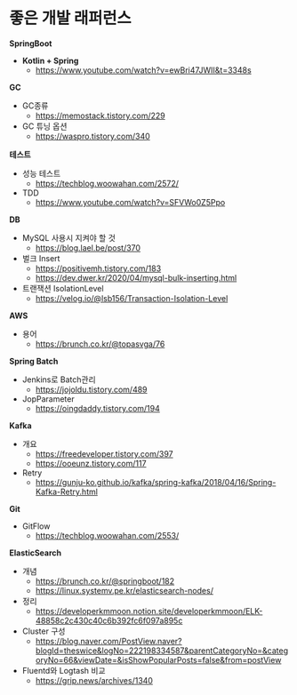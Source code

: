 # 좋은 개발 래퍼런스

**SpringBoot**
- **Kotlin + Spring**
    - https://www.youtube.com/watch?v=ewBri47JWII&t=3348s

**GC**
- GC종류
    - https://memostack.tistory.com/229
- GC 튜닝 옵션
    - https://waspro.tistory.com/340

**테스트**
- 성능 테스트
    - https://techblog.woowahan.com/2572/
- TDD
    - https://www.youtube.com/watch?v=SFVWo0Z5Ppo

**DB**
- MySQL 사용시 지켜야 할 것
    - https://blog.lael.be/post/370
- 벌크 Insert
    - https://positivemh.tistory.com/183
    - https://dev.dwer.kr/2020/04/mysql-bulk-inserting.html
- 트랜잭션 IsolationLevel
    - https://velog.io/@lsb156/Transaction-Isolation-Level

**AWS**
- 용어
    - https://brunch.co.kr/@topasvga/76
    
**Spring Batch**
- Jenkins로 Batch관리
    - https://jojoldu.tistory.com/489
- JopParameter
    - https://oingdaddy.tistory.com/194
    
**Kafka**
- 개요
    - https://freedeveloper.tistory.com/397
    - https://ooeunz.tistory.com/117
- Retry
    - https://gunju-ko.github.io/kafka/spring-kafka/2018/04/16/Spring-Kafka-Retry.html
    
**Git**
- GitFlow
    - https://techblog.woowahan.com/2553/
    
**ElasticSearch**
- 개념
    - https://brunch.co.kr/@springboot/182
    - https://linux.systemv.pe.kr/elasticsearch-nodes/
- 정리
    - https://developerkmmoon.notion.site/developerkmmoon/ELK-48858c2c430c40c6b392fc6f097a895c
- Cluster 구성
    - https://blog.naver.com/PostView.naver?blogId=theswice&logNo=222198334587&parentCategoryNo=&categoryNo=66&viewDate=&isShowPopularPosts=false&from=postView
- Fluentd와 Logtash 비교
    - https://grip.news/archives/1340
